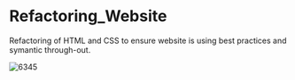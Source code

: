# Refactoring_Website
Refactoring of HTML and CSS to ensure website is using best practices and symantic through-out.


![6345](https://user-images.githubusercontent.com/60657981/162456630-4b752c5d-f3d0-4509-be48-5f3a2aadc67e.png)
